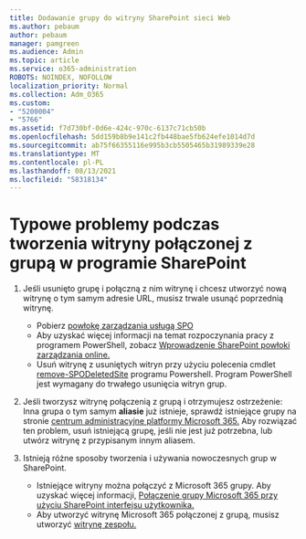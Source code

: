 ```yaml
---
title: Dodawanie grupy do witryny SharePoint sieci Web
ms.author: pebaum
author: pebaum
manager: pamgreen
ms.audience: Admin
ms.topic: article
ms.service: o365-administration
ROBOTS: NOINDEX, NOFOLLOW
localization_priority: Normal
ms.collection: Adm_O365
ms.custom:
- "5200004"
- "5766"
ms.assetid: f7d730bf-0d6e-424c-970c-6137c71cb50b
ms.openlocfilehash: 5dd159b8b9e141c2fb448bae5fb624efe1014d7d
ms.sourcegitcommit: ab75f66355116e995b3cb5505465b31989339e28
ms.translationtype: MT
ms.contentlocale: pl-PL
ms.lasthandoff: 08/13/2021
ms.locfileid: "58318134"
---
```

# <a name="common-issues-when-creating-a-group-connected-site-in-sharepoint"></a>Typowe problemy podczas tworzenia witryny połączonej z grupą w programie SharePoint

1. Jeśli usunięto grupę i połączną z nim witrynę i chcesz utworzyć nową witrynę o tym samym adresie URL, musisz trwale usunąć poprzednią witrynę.

   - Pobierz [powłokę zarządzania usługą SPO](https://support.office.com/article/introduction-to-the-sharepoint-online-management-shell-c16941c3-19b4-4710-8056-34c034493429)
   - Aby uzyskać więcej informacji na temat rozpoczynania pracy z programem PowerShell, zobacz [Wprowadzenie SharePoint powłoki zarządzania online.](https://docs.microsoft.com/powershell/module/sharepoint-online/remove-sposite)
   - Usuń witrynę z usuniętych witryn przy użyciu polecenia cmdlet [remove-SPODeletedSite](https://docs.microsoft.com/powershell/module/sharepoint-online/remove-sposite?view=sharepoint-ps) programu Powershell. Program PowerShell jest wymagany do trwałego usunięcia witryn grup.

1. Jeśli tworzysz witrynę połączenią z grupą i otrzymujesz ostrzeżenie: Inna grupa o tym samym **aliasie** już istnieje, sprawdź istniejące grupy na stronie [centrum administracyjne platformy Microsoft 365.](https://admin.microsoft.com/AdminPortal/Home#/groups) Aby rozwiązać ten problem, usuń istniejącą grupę, jeśli nie jest już potrzebna, lub utwórz witrynę z przypisanym innym aliasem.

1. Istnieją różne sposoby tworzenia i używania nowoczesnych grup w SharePoint.

   - Istniejące witryny można połączyć z Microsoft 365 grupy. Aby uzyskać więcej informacji, [Połączenie grupy Microsoft 365 przy użyciu SharePoint interfejsu użytkownika.](https://docs.microsoft.com/sharepoint/dev/transform/modernize-connect-to-office365-group#connect-an-office-365-group-using-the-sharepoint-user-interface)
   - Aby utworzyć witrynę Microsoft 365 połączonej z grupą, musisz utworzyć [witrynę zespołu.](https://admin.microsoft.com/sharepoint)
